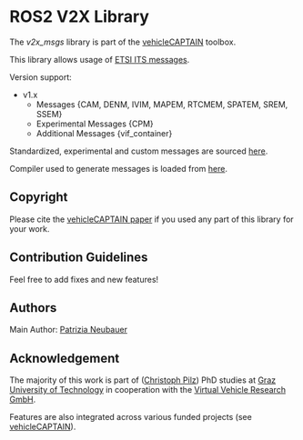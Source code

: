 # ROS2 V2X Library
The *v2x_msgs* library is part of the [vehicleCAPTAIN](https://github.com/virtual-vehicle/vehicle_captain) toolbox.

This library allows usage of [ETSI ITS messages](https://forge.etsi.org/rep/ITS/asn1).

Version support:
* v1.x
    * Messages {CAM, DENM, IVIM, MAPEM, RTCMEM, SPATEM, SREM, SSEM}
    * Experimental Messages {CPM}
    * Additional Messages {vif_container}

Standardized, experimental and custom messages are sourced [here](https://github.com/virtual-vehicle/vehicle_captain_its_asn1_specifications/).

Compiler used to generate messages is loaded from [here](https://github.com/virtual-vehicle/vehicle_captain_asn1_parser).

## Copyright
Please cite the [vehicleCAPTAIN paper](https://TODO_link_to_paper_when_it_is_published) if you used any part of this library for your work.

## Contribution Guidelines
Feel free to add fixes and new features!

## Authors
Main Author: [Patrizia Neubauer](https://github.com/patrizianeubauer)

## Acknowledgement
The majority of this work is part of ([Christoph Pilz](https://www.researchgate.net/profile/Christoph-Pilz)) PhD studies at [Graz University of Technology](https://www.tugraz.at/home) in cooperation with the [Virtual Vehicle Research GmbH](https://www.v2c2.at/).

Features are also integrated across various funded projects (see [vehicleCAPTAIN](https://github.com/virtual-vehicle/vehicle_captain)).
